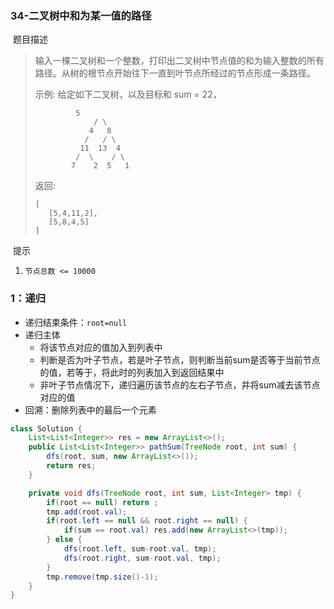 ### 34-二叉树中和为某一值的路径

​	题目描述

> 输入一棵二叉树和一个整数，打印出二叉树中节点值的和为输入整数的所有路径。从树的根节点开始往下一直到叶节点所经过的节点形成一条路径。
>
> 示例:
> 给定如下二叉树，以及目标和 sum = 22，
>
> ```
> 		   5
>              / \
>             4   8
>            /   / \
>           11  13  4
>          /  \    / \
>         7    2  5   1
> ```
>
> 返回:
>
> ```
> [
>    [5,4,11,2],
>    [5,8,4,5]
> ]
> ```

​	提示

1. `节点总数 <= 10000`

### 1：递归

- 递归结束条件：`root=null`
- 递归主体
  - 将该节点对应的值加入到列表中
  - 判断是否为叶子节点，若是叶子节点，则判断当前sum是否等于当前节点的值，若等于，将此时的列表加入到返回结果中
  - 非叶子节点情况下，递归遍历该节点的左右子节点，并将sum减去该节点对应的值
- 回溯：删除列表中的最后一个元素

```java
class Solution {
    List<List<Integer>> res = new ArrayList<>();
    public List<List<Integer>> pathSum(TreeNode root, int sum) {
        dfs(root, sum, new ArrayList<>());
        return res;
    }

    private void dfs(TreeNode root, int sum, List<Integer> tmp) {
        if(root == null) return ;
        tmp.add(root.val);
        if(root.left == null && root.right == null) {
            if(sum == root.val) res.add(new ArrayList<>(tmp));
        } else {
            dfs(root.left, sum-root.val, tmp);
            dfs(root.right, sum-root.val, tmp);
        }
        tmp.remove(tmp.size()-1);
    }
}
```

